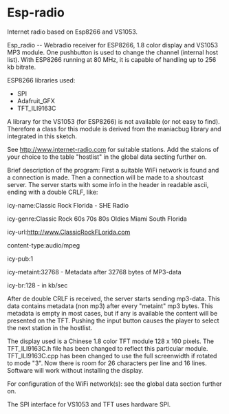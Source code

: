 # Esp-radio
Internet radio based on Esp8266 and VS1053.

Esp_radio -- Webradio receiver for ESP8266, 1.8 color display and VS1053 MP3 module.
One pushbutton is used to change the channel (internal host list).
With ESP8266 running at 80 MHz, it is capable of handling up to 256 kb bitrate.

ESP8266 libraries used:
  - SPI
  - Adafruit_GFX
  - TFT_ILI9163C

A library for the VS1053 (for ESP8266) is not available (or not easy to find).  Therefore
a class for this module is derived from the maniacbug library and integrated in this sketch.

See http://www.internet-radio.com for suitable stations.  Add the staions of your choice
to the table "hostlist" in the global data secting further on.

Brief description of the program:
First a suitable WiFi network is found and a connection is made.
Then a connection will be made to a shoutcast server.  The server starts with some
info in the header in readable ascii, ending with a double CRLF, like:

icy-name:Classic Rock Florida - SHE Radio

icy-genre:Classic Rock 60s 70s 80s Oldies Miami South Florida

icy-url:http://www.ClassicRockFLorida.com

content-type:audio/mpeg

icy-pub:1

icy-metaint:32768          - Metadata after 32768 bytes of MP3-data

icy-br:128                 - in kb/sec


After de double CRLF is received, the server starts sending mp3-data.  This data contains
metadata (non mp3) after every "metaint" mp3 bytes.  This metadata is empty in most cases,
but if any is available the content will be presented on the TFT.
Pushing the input button causes the player to select the next station in the hostlist.

The display used is a Chinese 1.8 color TFT module 128 x 160 pixels.  The TFT_ILI9163C.h
file has been changed to reflect this particular module.  TFT_ILI9163C.cpp has been
changed to use the full screenwidth if rotated to mode "3".  Now there is room for 26
characters per line and 16 lines.  Software will work without installing the display.

For configuration of the WiFi network(s): see the global data section further on.

The SPI interface for VS1053 and TFT uses hardware SPI.

